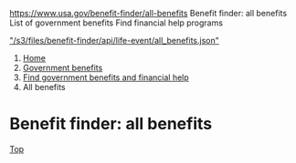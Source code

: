 

https://www.usa.gov/benefit-finder/all-benefits
Benefit finder: all benefits
List of government benefits
Find financial help programs

["/s3/files/benefit-finder/api/life-event/all\_benefits.json"](https://www.usa.gov/s3/files/benefit-finder/api/life-event/all_benefits.json)

1. [Home](/)
2. [Government benefits](https://www.usa.gov/benefits)
3. [Find government benefits and financial help](https://www.usa.gov/benefit-finder)
4. All benefits

Benefit finder: all benefits
============================

[Top](#main-content)
